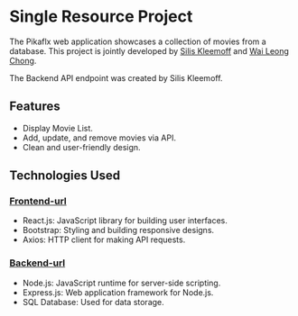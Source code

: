 # Single Resource Project

The Pikaflx web application showcases a collection of movies from a database. This project is jointly developed by [Silis Kleemoff](https://github.com/KleemoffDeveloper) and [Wai Leong Chong](https://github.com/waiLeongChong).

The Backend API endpoint was created by Silis Kleemoff.

## Features
- Display Movie List.
- Add, update, and remove movies via API.
- Clean and user-friendly design.


## Technologies Used

### [Frontend-url](https://pikaflx.netlify.app/) 
- React.js: JavaScript library for building user interfaces.
- Bootstrap: Styling and building responsive designs.
- Axios: HTTP client for making API requests.

### [Backend-url](https://single-resource-web-service.onrender.com/)
- Node.js: JavaScript runtime for server-side scripting.
- Express.js: Web application framework for Node.js.
- SQL Database: Used for data storage.


